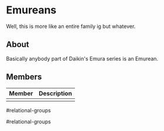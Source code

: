 # Emureans

Well, this is more like an entire family ig but whatever.

## About

Basically anybody part of Daikin's Emura series is an Emurean.
## Members

| Member | Description |
| ------ | ----------- |
|        |             |


#relational-groups 

#relational-groups 